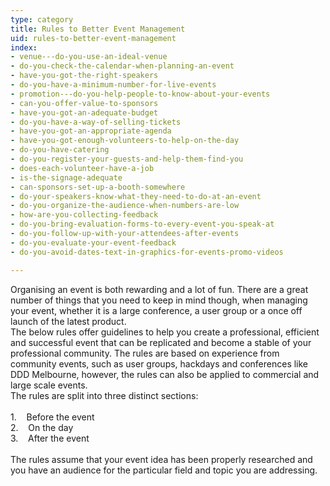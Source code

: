 ```yaml
---
type: category
title: Rules to Better Event Management
uid: rules-to-better-event-management
index:
- venue---do-you-use-an-ideal-venue
- do-you-check-the-calendar-when-planning-an-event
- have-you-got-the-right-speakers
- do-you-have-a-minimum-number-for-live-events
- promotion---do-you-help-people-to-know-about-your-events
- can-you-offer-value-to-sponsors
- have-you-got-an-adequate-budget
- do-you-have-a-way-of-selling-tickets
- have-you-got-an-appropriate-agenda
- have-you-got-enough-volunteers-to-help-on-the-day
- do-you-have-catering
- do-you-register-your-guests-and-help-them-find-you
- does-each-volunteer-have-a-job
- is-the-signage-adequate
- can-sponsors-set-up-a-booth-somewhere
- do-your-speakers-know-what-they-need-to-do-at-an-event
- do-you-organize-the-audience-when-numbers-are-low
- how-are-you-collecting-feedback
- do-you-bring-evaluation-forms-to-every-event-you-speak-at
- do-you-follow-up-with-your-attendees-after-events
- do-you-evaluate-your-event-feedback
- do-you-avoid-dates-text-in-graphics-for-events-promo-videos

---
```

<p>​Organising an event is both rewarding and a lot of fun. There are a great number of things that you need to keep in mind though, when managing your event, whether it is a large conference, a user group or a once off launch of the latest product.<br>The below rules off​er guidelines to help you create a professional, efficient and successful event that can be replicated and become a stable of your professional community. The rules are based on experience from community events, such as user groups, hackdays and conferences like DDD Melbourne, however, the rules can also be applied to commercial and large scale events.​​​<br>The rules are split into three ​​distinct sections&#58;​<br><br>1.&#160;&#160;&#160; Before the event<br>2.&#160;&#160;&#160; On the day<br>3.&#160;&#160;&#160; After the event<br><br>The rules assume that your event idea has been properly researched and you have an audience for the particular field and topic you are addressing.​<br></p>
<p></p><p class="ssw15-rteElement-P"><br></p>

